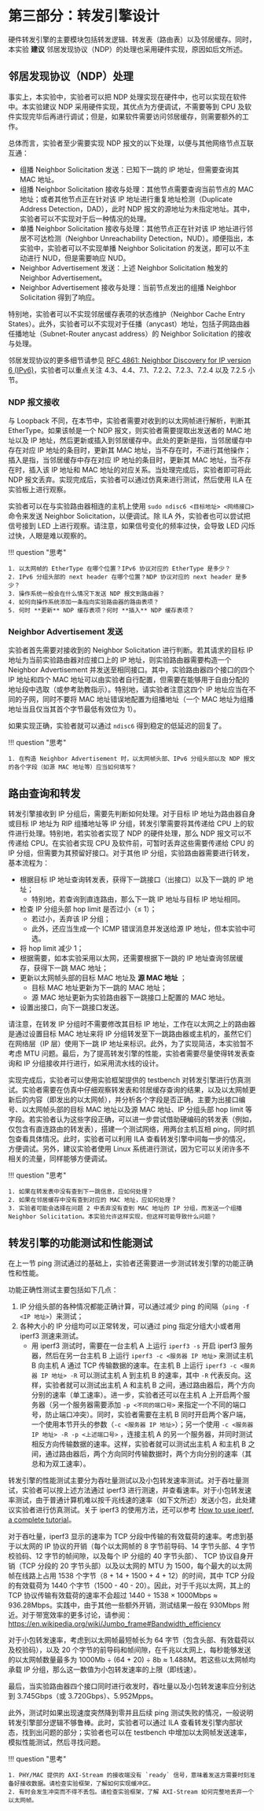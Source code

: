 # 第三部分：转发引擎设计

硬件转发引擎的主要模块包括转发逻辑、转发表（路由表）以及邻居缓存。同时，本实验 **建议** 邻居发现协议（NDP）的处理也采用硬件实现，原因如后文所述。

## 邻居发现协议（NDP）处理

事实上，本实验中，实验者可以把 NDP 处理实现在硬件中，也可以实现在软件中。本实验建议 NDP 采用硬件实现，其优点为方便调试，不需要等到 CPU 及软件实现完毕后再进行调试；但是，如果软件需要访问邻居缓存，则需要额外的工作。

总体而言，实验者至少需要实现 NDP 报文的以下处理，以便与其他网络节点互联互通：

* 组播 Neighbor Solicitation 发送：已知下一跳的 IP 地址，但需要查询其 MAC 地址。
* 组播 Neighbor Solicitation 接收与处理：其他节点需要查询当前节点的 MAC 地址；或者其他节点正在针对该 IP 地址进行重复地址检测（Duplicate Address Detection，DAD），此时 NDP 报文的源地址为未指定地址。其中，实验者可以不实现对于后一种情况的处理。
* 单播 Neighbor Solicitation 接收与处理：其他节点正在针对该 IP 地址进行邻居不可达检测（Neighbor Unreachability Detection，NUD）。顺便指出，本实验中，实验者可以不实现单播 Neighbor Solicitation 的发送，即可以不主动进行 NUD，但是需要响应 NUD。
* Neighbor Advertisement 发送：上述 Neighbor Solicitation 触发的 Neighbor Advertisement。
* Neighbor Advertisement 接收与处理：当前节点发出的组播 Neighbor Solicitation 得到了响应。

特别地，实验者可以不实现邻居缓存表项的状态维护（Neighbor Cache Entry States）。此外，实验者可以不实现对于任播（anycast）地址，包括子网路由器任播地址（Subnet-Router anycast address）的 Neighbor Solicitation 的接收与处理。

邻居发现协议的更多细节请参见 [RFC 4861: Neighbor Discovery for IP version 6 (IPv6)](https://datatracker.ietf.org/doc/html/rfc4861)，实验者可以重点关注 4.3、4.4、7.1、7.2.2、7.2.3、7.2.4 以及 7.2.5 小节。

### NDP 报文接收

与 Loopback 不同，在本节中，实验者需要对收到的以太网帧进行解析，判断其 EtherType。如果该帧是一个 NDP 报文，则实验者需要提取出发送者的 MAC 地址以及 IP 地址，然后更新或插入到邻居缓存中。此处的更新是指，当邻居缓存中存在对应 IP 地址的条目时，更新其 MAC 地址，当不存在时，不进行其他操作；插入是指，当邻居缓存中存在对应 IP 地址的条目时，更新其 MAC 地址，当不存在时，插入该 IP 地址和 MAC 地址的对应关系。当处理完成后，实验者即可将此 NDP 报文丢弃。实现完成后，实验者可以通过仿真来进行测试，然后使用 ILA 在实验板上进行观察。

实验者可以在与实验路由器相连的主机上使用 `sudo ndisc6 <目标地址> <网络接口>` 命令来发送 Neighbor Solicitation，以便调试。除 ILA 外，实验者也可以尝试把信号接到 LED 上进行观察。请注意，如果信号变化的频率过快，会导致 LED 闪烁过快，人眼是难以观察的。

!!! question "思考"

    1. 以太网帧的 EtherType 在哪个位置？IPv6 协议对应的 EtherType 是多少？
    2. IPv6 分组头部的 next header 在哪个位置？NDP 协议对应的 next header 是多少？
    3. 操作系统一般会在什么情况下发送 NDP 报文到路由器？
    4. 如何向操作系统添加一条指向实验路由器的路由表项？
    5. 何时 **更新** NDP 缓存表项？何时 **插入** NDP 缓存表项？

### Neighbor Advertisement 发送

实验者首先需要对接收到的 Neighbor Solicitation 进行判断。若其请求的目标 IP 地址为当前实验路由器对应接口上的 IP 地址，则实验路由器需要构造一个 Neighbor Advertisement 并发送至相同接口。其中，实验路由器四个接口的四个 IP 地址和四个 MAC 地址可以由实验者自行配置，但需要在能够用于自由分配的地址段中选取（或参考助教指示）。特别地，请实验者注意这四个 IP 地址应当在不同的子网，同时不要将 MAC 地址错误地配置为组播地址（一个 MAC 地址为组播地址当且仅当其首个字节最低有效位为 1）。

如果实现正确，实验者就可以通过 `ndisc6` 得到稳定的低延迟的回复了。

!!! question "思考"

    1. 在构造 Neighbor Advertisement 时，以太网帧头部、IPv6 分组头部以及 NDP 报文的各个字段（如源 MAC 地址等）应当如何填写？

## 路由查询和转发

转发引擎接收到 IP 分组后，需要先判断如何处理。对于目标 IP 地址为路由器自身或目标 IP 地址为 RIP 组播地址等 IP 分组，转发引擎需要将其传递给 CPU 上的软件进行处理。特别地，若实验者实现了 NDP 的硬件处理，那么 NDP 报文可以不传递给 CPU。在实验者实现 CPU 及软件前，可暂时丢弃这些需要传递给 CPU 的 IP 分组，但需要为其预留好接口。对于其他 IP 分组，实验路由器需要进行转发，基本流程为：

* 根据目标 IP 地址查询转发表，获得下一跳接口（出接口）以及下一跳的 IP 地址；
    * 特别地，若查询到直连路由，那么下一跳 IP 地址与目标 IP 地址相同。
* 检查 IP 分组头部 hop limit 是否过小（≤ 1）；
    * 若过小，丢弃该 IP 分组；
    * 此外，还应当生成一个 ICMP 错误消息并发送给源 IP 地址，但本实验中可选。
* 将 hop limit 减少 1；
* 根据需要，如本实验采用以太网，还需要根据下一跳的 IP 地址查询邻居缓存，获得下一跳 MAC 地址；
* 更新以太网帧头部的目标 MAC 地址及 **源 MAC 地址** ；
    * 目标 MAC 地址更新为下一跳的 MAC 地址；
    * 源 MAC 地址更新为实验路由器下一跳接口上配置的 MAC 地址。
* 设置出接口，向下一跳接口发送。

请注意，在转发 IP 分组时不需要修改其目标 IP 地址，工作在以太网之上的路由器是通过设置目标 MAC 地址来将 IP 分组转发至下一跳路由器或主机的，虽然它们在网络层（IP 层）使用下一跳 IP 地址来标识。此外，为了实现简洁，本实验暂不考虑 MTU 问题。最后，为了提高转发引擎的性能，实验者需要尽量使得转发表查询和 IP 分组接收并行进行，如采用流水线的设计。

实现完成后，实验者可以使用实验框架提供的 testbench 对转发引擎进行仿真测试。实验者需要在仿真中仔细观察转发表和邻居缓存查询的结果，以及以太网帧更新后的内容（即发出的以太网帧），并分析各个字段是否正确，主要为出接口编号、以太网帧头部的目标 MAC 地址以及源 MAC 地址、IP 分组头部 hop limit 等字段。若实验者认为这些字段正确，可以进一步尝试借助硬编码的转发表（例如，仅包含有直连路由的转发表），搭建一个测试网络，用两台主机互相 ping，同时抓包查看具体情况。此时，实验者可以利用 ILA 查看转发引擎中间每一步的情况，方便调试。另外，建议实验者使用 Linux 系统进行测试，因为它可以关闭许多不相关的流量，同样能够方便调试。

!!! question "思考"

    1. 如果在转发表中没有查到下一跳信息，应如何处理？
    2. 如果在邻居缓存中没有查到对应的 MAC 地址，应如何处理？
    3. 实验者可能会选择在问题 2 中丢弃没有查到 MAC 地址的 IP 分组，而发送一个组播 Neighbor Solicitation。本实验允许这样实现，但这样可能导致什么问题？

## 转发引擎的功能测试和性能测试

在上一节 ping 测试通过的基础上，实验者还需要进一步测试转发引擎的功能正确性和性能。

功能正确性测试主要包括如下几点：

1. IP 分组头部的各种情况都能正确计算，可以通过减少 ping 的间隔（`ping -f <IP 地址>`）来测试；
2. 各种大小的 IP 分组均可以正常转发，可以通过 ping 指定分组大小或者用 iperf3 测速来测试。
    * 用 iperf3 测试时，需要在一台主机 A 上运行 `iperf3 -s` 开启 iperf3 服务器，然后在另一台主机 B 上运行 `iperf3 -c <服务器 IP 地址>` 来测试主机 B 向主机 A 通过 TCP 传输数据的速率。在主机 B 上运行 `iperf3 -c <服务器 IP 地址> -R` 可以测试主机 A 到主机 B 的速率，其中 `-R` 代表反向。这样，实验者就可以测试出主机 A 和主机 B 之间，通过路由器后，两个方向分别的速率（单工速率）。进一步，实验者还可以在主机 A 上开启两个服务器（另一个服务器需要添加 `-p <不同的端口号>` 来指定一个不同的端口号，防止端口冲突）。同时，实验者需要在主机 B 同时开启两个客户端，一个使用本节开头的参数（`-c <服务器 IP 地址>`）；另一个使用 `-c <服务器 IP 地址> -R -p <上述端口号>` ，连接主机 A 的另一个服务器，并同时测试相反方向传输数据的速率。这样，实验者就可以测试出主机 A 和主机 B 之间，通过路由器后，两个方向同时传输数据时，两个方向分别的速率（其总和为双工速率）。

转发引擎的性能测试主要分为吞吐量测试以及小包转发速率测试。对于吞吐量测试，实验者可以按上述方法通过 iperf3 进行测速，并查看速率。对于小包转发速率测试，由于普通计算机难以按千兆线速的速率（如下文所述）发送小包，此处建议实验者进行仿真测试。关于 iperf3 的使用方法，还可以参考 [How to use iperf, a complete tutorial](https://www.ictshore.com/networking-fundamentals/how-to-use-iperf/)。

对于吞吐量，iperf3 显示的速率为 TCP 分段中传输的有效载荷的速率。考虑到基于以太网的 IP 协议的开销（每个以太网帧的 8 字节前导码、14 字节头部、4 字节校验码、12 字节的帧间隙，以及每个 IP 分组的 40 字节头部）、 TCP 协议自身开销（TCP 分段的 20 字节头部）以及以太网的 MTU 为 1500，每个最大的以太网帧在线路上占用 1538 个字节（8 + 14 + 1500 + 4 + 12）的时间，其中 TCP 分段的有效载荷为 1440 个字节（1500 - 40 - 20）。因此，对于千兆以太网，其上的 TCP 协议传输有效载荷的速率不会超过 1440 ÷ 1538 × 1000Mbps ≈ 936.28Mbps。实践中，由于其他一些额外开销，测试结果一般在 930Mbps 附近。对于带宽效率的更多讨论，请参阅：https://en.wikipedia.org/wiki/Jumbo_frame#Bandwidth_efficiency

对于小包转发速率，考虑到以太网帧最短帧长为 64 字节（包含头部、有效载荷以及校验码），以及 20 个字节的前导码和帧间隙，在千兆以太网上，每秒能够发送的以太网帧数量最多为 1000Mb ÷ (64 + 20) ÷ 8b ≈ 1.488M。若这些以太网帧均承载 IP 分组，那么这一数值为小包转发速率的上限（即线速）。

最后，当实验路由器四个接口同时进行收发时，吞吐量以及小包转发速率应分别达到 3.745Gbps（或 3.720Gbps）、5.952Mpps。

此外，测试时如果出现速度突然降到零并且后续 ping 测试失败的情况，一般说明转发引擎部分逻辑不够鲁棒。此时，实验者可以通过 ILA 查看转发引擎内部状态，找到出问题的部分；实验者也可以在 testbench 中增加以太网帧发送速率，模拟性能测试，然后寻找问题。

!!! question "思考"

    1. PHY/MAC 提供的 AXI-Stream 的接收端没有 `ready` 信号，意味着发送方需要时刻准备好接收数据。请检查实验框架，了解如何实现缓冲区。
    2. 有时会发生冲突而不得不丢包。请检查实验框架，了解 AXI-Stream 如何完整地丢弃一个以太网帧。
